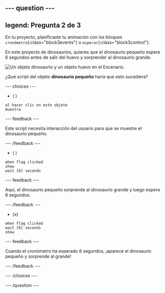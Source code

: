 --- question ---
---
legend: Pregunta 2 de 3
---

En tu proyecto, planificaste tu animación con los bloques `cronómetro`{:class="block3events"} o `esperar`{:class="block3control"}.

En este proyecto de dinosaurios, quieres que el dinosaurio pequeño espere 6 segundos antes de salir del huevo y sorprender al dinosaurio grande.

![Un objeto dinosaurio y un objeto huevo en el Escenario.](images/quiz-q2.png)

¿Qué script del objeto **dinosaurio pequeño** haría que esto sucediera?

--- choices ---

- ( )
```blocks3
al hacer clic en este objeto 
muestra
```

  --- feedback ---

Este script necesita interacción del usuario para que se muestre el dinosaurio pequeño.

  --- /feedback ---

- ( )
```blocks3
when flag clicked
show
wait [6] seconds
```

  --- feedback ---

 Aquí, el dinosaurio pequeño sorprende al dinosaurio grande y luego espera 6 segundos.

  --- /feedback ---

- (x)
```blocks3
when flag clicked
wait [6] seconds
show
```

  --- feedback ---

 Cuando el cronómetro ha esperado 6 segundos, ¡aparece el dinosaurio pequeño y sorprende al grande!

  --- /feedback ---

--- /choices ---

--- /question ---
